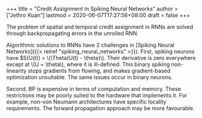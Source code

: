 +++
title = "Credit Assignment in Spiking Neural Networks"
author = ["Jethro Kuan"]
lastmod = 2020-06-07T17:27:56+08:00
draft = false
+++

The problem of spatial and temporal credit assignment in RNNs are
solved through backpropagating errors in the unrolled RNN.

Algorithmic solutions to RNNs have 2 challenges in [Spiking Neural Networks]({{< relref "spiking_neural_networks" >}}).
First, spiking neurons have \$S(U(t)) = \\(\Theta(U(t) - \theta)\\). Their derivative
is zero everywhere except at \\(U = \theta\\), where it is ill-defined. This binary
spiking non-linearity stops gradients from flowing, and makes gradient-based
optimization unsuitable. The same issues occur in binary neurons.

Second, BP is expensive in terms of computation and memory. These
restrictions may be poorly suited to the hardware that implements it.
For example, non-von Neumann architectures have specific locality
requirements. The forward propagation approach may be more favourable.
